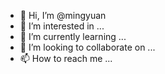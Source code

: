 - 👋 Hi, I’m @mingyuan
- 👀 I’m interested in ...
- 🌱 I’m currently learning ...
- 💞️ I’m looking to collaborate on ...
- 📫 How to reach me ...

<!---
mingyuanHub/mingyuanHub is a ✨ special ✨ repository because its `README.md` (this file) appears on your GitHub profile.
You can click the Preview link to take a look at your changes.
--->
